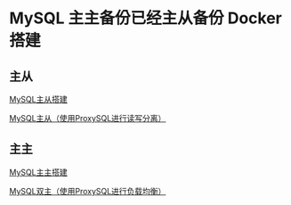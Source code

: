 # MySQL 主主备份已经主从备份 Docker 搭建


## 主从

[MySQL主从搭建](master-slave/README.md)

[MySQL主从（使用ProxySQL进行读写分离）](master-slave-proxysql/README.md)

## 主主

[MySQL主主搭建](master-master/README.md)

[MySQL双主（使用ProxySQL进行负载均衡）](master-master-proxysql/README.md)
